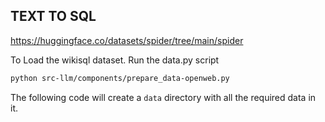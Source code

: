 ## TEXT TO SQL

https://huggingface.co/datasets/spider/tree/main/spider


To Load the wikisql dataset. Run the data.py script 

```bash
python src-llm/components/prepare_data-openweb.py
```
The following code will create a `data` directory with all the required data in it.
